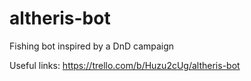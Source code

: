 # altheris-bot
Fishing bot inspired by a DnD campaign

Useful links:
https://trello.com/b/Huzu2cUg/altheris-bot
